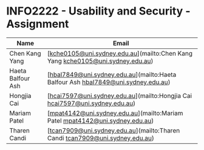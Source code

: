 # INFO2222 - Usability and Security - Assignment

| Name              | Email                                                                            |
| ----------------- | -------------------------------------------------------------------------------- |
| Chen Kang Yang    | [kche0105@uni.sydney.edu.au](mailto:Chen Kang Yang <kche0105@uni.sydney.edu.au>) |
| Haeta Balfour Ash | [hbal7849@uni.sydney.edu.au](mailto:Haeta Balfour Ash <hbal7849@uni.sydney.edu.au>) |
| Hongjia Cai       | [hcai7597@uni.sydney.edu.au](mailto:Hongjia Cai <hcai7597@uni.sydney.edu.au>) |
| Mariam Patel      | [mpat4142@uni.sydney.edu.au](mailto:Mariam Patel <mpat4142@uni.sydney.edu.au>) |
| Tharen Candi      | [tcan7909@uni.sydney.edu.au](mailto:Tharen Candi <tcan7909@uni.sydney.edu.au>) |
